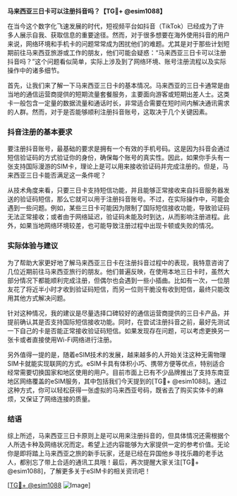 **马来西亚三日卡可以注册抖音吗？【TG💪+ @esim1088】**

在当今这个数字化飞速发展的时代，短视频平台如抖音（TikTok）已经成为了许多人展示自我、获取信息的重要途径。然而，对于很多想要在海外使用抖音的用户来说，网络环境和手机卡的问题常常成为困扰他们的难题。尤其是对于那些计划短期前往马来西亚旅游或工作的朋友，他们可能会疑惑：“马来西亚三日卡可以注册抖音吗？”这个问题看似简单，实际上涉及到了网络环境、账号注册流程以及实际操作中的诸多细节。

首先，让我们来了解一下马来西亚三日卡的基本情况。马来西亚的三日卡通常是由当地的通信运营商提供的短期流量套餐服务，主要面向游客或短期出差人士。这类卡一般包含一定量的数据流量和通话时长，非常适合需要在短时间内解决通讯需求的人群。然而，对于是否能够顺利注册抖音账号，这取决于几个关键因素。

### 抖音注册的基本要求

要注册抖音账号，最基础的要求是拥有一个有效的手机号码。这是因为抖音会通过短信验证码的方式验证你的身份，确保每个账号的真实性。因此，如果你手头有一张支持国际漫游的SIM卡，理论上是可以用来接收验证码并完成注册的。但是，马来西亚三日卡能否满足这一条件呢？

从技术角度来看，只要三日卡支持短信功能，并且能够正常接收来自抖音服务器发送的验证码短信，那么它就可以用于注册抖音账号。不过，在实际操作中，可能会遇到一些问题。例如，某些三日卡可能因为限制了国际短信接收功能，导致验证码无法正常接收；或者由于网络延迟，验证码未能及时到达，从而影响注册进程。此外，如果当地网络环境较差，也可能导致注册过程中出现卡顿或失败的情况。

### 实际体验与建议

为了帮助大家更好地了解马来西亚三日卡在注册抖音过程中的表现，我特意咨询了几位近期前往马来西亚旅行的朋友。他们普遍反映，在使用本地三日卡时，虽然大部分情况下都能顺利完成注册，但偶尔也会遇到一些小插曲。比如有一次，一位朋友花了将近半小时才收到验证码短信，而另一位则干脆没有收到短信，最终只能改用其他方式解决问题。

针对这种情况，我的建议是尽量选择口碑较好的通信运营商提供的三日卡产品，并提前确认其是否支持国际短信接收功能。同时，在尝试注册抖音之前，最好先测试一下自己的卡是否能正常接收验证码短信。如果发现存在问题，可以考虑更换另一张卡或者直接使用Wi-Fi网络进行注册。

另外值得一提的是，随着eSIM技术的发展，越来越多的人开始关注这种无需物理SIM卡就能实现联网的方式。eSIM卡具有体积小巧、携带方便等优点，特别适合经常需要切换国家和地区使用的用户。目前市面上已有不少品牌推出了支持东南亚地区网络覆盖的eSIM服务，其中包括我们今天提到的[TG💪+ @esim1088]。通过这种方式，你可以轻松获得一张虚拟的马来西亚号码，既省去了购买实体卡的麻烦，又保证了网络连接的质量。

### 结语

综上所述，马来西亚三日卡原则上是可以用来注册抖音的，但具体情况还需根据个人所选卡种及网络状况而定。希望上述内容能够为大家提供一定的参考价值。无论你是即将踏上马来西亚之旅的新手玩家，还是已经在异国他乡寻找乐趣的老手达人，都别忘了带上合适的通讯工具哦！最后，再次提醒大家关注[TG💪+ @esim1088]，了解更多关于eSIM卡的相关资讯吧！

[[TG💪+ @esim1088](https://t.me/s/esim1088) ![Image](https://i.postimg.cc/4NQfJmqS/Snipaste-2025-05-13-00-14-12.png)]